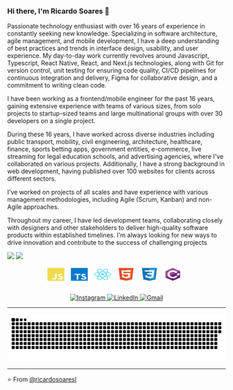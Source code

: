 ### Hi there, I'm Ricardo Soares 👋

Passionate technology enthusiast with over 16 years of experience in constantly seeking new knowledge. Specializing in software architecture, agile management, and mobile development, I have a deep understanding of best practices and trends in interface design, usability, and user experience. My day-to-day work currently revolves around Javascript, Typescript, React Native, React, and Next.js technologies, along with Git for version control, unit testing for ensuring code quality, CI/CD pipelines for continuous integration and delivery, Figma for collaborative design, and a commitment to writing clean code.

I have been working as a frontend/mobile engineer for the past 16 years, gaining extensive experience with teams of various sizes, from solo projects to startup-sized teams and large multinational groups with over 30 developers on a single project.

During these 16 years, I have worked across diverse industries including public transport, mobility, civil engineering, architecture, healthcare, finance, sports betting apps, government entities, e-commerce, live streaming for legal education schools, and advertising agencies, where I've collaborated on various projects. Additionally, I have a strong background in web development, having published over 100 websites for clients across different sectors.

I've worked on projects of all scales and have experience with various management methodologies, including Agile (Scrum, Kanban) and non-Agile approaches.

Throughout my career, I have led development teams, collaborating closely with designers and other stakeholders to deliver high-quality software products within established timelines. I'm always looking for new ways to drive innovation and contribute to the success of challenging projects

<img src="https://github-readme-stats.vercel.app/api?username=ricardosoaresl&show_icons=true&include_all_commits=true&count_private=true&theme=dark" />

<img src="https://github-readme-stats.vercel.app/api/top-langs/?username=ricardosoaresl&layout=compact&langs_count=7&theme=dark" />

<div align="center" style="display: inline_block"><br>
  <img align="center" alt="Javascript" height="30" width="40" style="margin-right: 10px;" src="https://raw.githubusercontent.com/devicons/devicon/master/icons/javascript/javascript-plain.svg">
  <img align="center" alt="Typescript" height="30" width="40" style="margin-right: 10px;" src="https://raw.githubusercontent.com/devicons/devicon/master/icons/typescript/typescript-plain.svg">
  <img align="center" alt="React" height="30" width="40" style="margin-right: 10px;" src="https://raw.githubusercontent.com/devicons/devicon/master/icons/react/react-original.svg">
  <img align="center" alt="HTML 5" height="30" width="40" style="margin-right: 10px;" src="https://raw.githubusercontent.com/devicons/devicon/master/icons/html5/html5-original.svg">
  <img align="center" alt="CSS3" height="30" width="40" style="margin-right: 10px;" src="https://raw.githubusercontent.com/devicons/devicon/master/icons/css3/css3-original.svg">
  <img align="center" alt="CSharp" height="30" width="40" style="margin-right: 10px;" src="https://raw.githubusercontent.com/devicons/devicon/master/icons/csharp/csharp-original.svg">
</div>

##

<div align="center"> 
  <a href="https://instagram.com/ricardo.soaresl">
    <img alt="Instagram" src="https://img.shields.io/badge/-Instagram-%23E4405F?style=for-the-badge&logo=instagram&logoColor=white">
  </a>
  <a href="https://www.linkedin.com/in/ricardo-soares-lima/">
    <img alt="LinkedIn" src="https://img.shields.io/badge/-LinkedIn-%230077B5?style=for-the-badge&logo=linkedin&logoColor=white">
  </a> 
  <a href="mailto:ricardo.soaresl@gmail.com">
    <img alt="Gmail" src="https://img.shields.io/badge/-Gmail-%23333?style=for-the-badge&logo=gmail&logoColor=white">
  </a>
</div>

---

![Snake animation](https://github.com/ricardosoaresl/ricardosoaresl/blob/main/dist/github-contribution-grid-snake.svg)

---

⭐️ From [@ricardosoaresl](https://github.com/ricardosoaresl)
